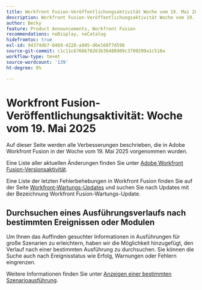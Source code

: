 ```yaml
---
title: Workfront Fusion-Veröffentlichungsaktivität Woche vom 19. Mai 2025
description: Workfront Fusion-Veröffentlichungsaktivität Woche vom 19. Mai 2025
author: Becky
feature: Product Announcements, Workfront Fusion
recommendations: noDisplay, noCatalog
hidefromtoc: true
exl-id: 94374db7-0469-4228-a945-d6e168f7d598
source-git-commit: c1c11c6766678263b36488909c3799299a1c510a
workflow-type: tm+mt
source-wordcount: '139'
ht-degree: 0%

---
```


# Workfront Fusion-Veröffentlichungsaktivität: Woche vom 19. Mai 2025

Auf dieser Seite werden alle Verbesserungen beschrieben, die in Adobe Workfront Fusion in der Woche vom 19. Mai 2025 vorgenommen wurden.

Eine Liste aller aktuellen Änderungen finden Sie unter [Adobe Workfront Fusion-Versionsaktivität](/help/workfront-fusion/fusion-product-releases/fusion-release-activity.md).

Eine Liste der letzten Fehlerbehebungen in Workfront Fusion finden Sie auf der Seite [Workfront-Wartungs-Updates](https://experienceleague.adobe.com/de/docs/workfront-known-issues/releases/current-updates) und suchen Sie nach Updates mit der Bezeichnung Workfront Fusion-Wartungs-Update.

## Durchsuchen eines Ausführungsverlaufs nach bestimmten Ereignissen oder Modulen

Um Ihnen das Auffinden gesuchter Informationen in Ausführungen für große Szenarien zu erleichtern, haben wir die Möglichkeit hinzugefügt, den Verlauf nach einer bestimmten Ausführung zu durchsuchen. Sie können die Suche auch nach Ereignisstatus wie Erfolg, Warnungen oder Fehlern eingrenzen.

Weitere Informationen finden Sie unter [Anzeigen einer bestimmten Szenarioausführung](/help/workfront-fusion/manage-scenarios/view-a-specific-scenario-execution.md).
